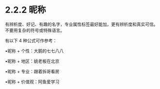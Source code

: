 # 2.2.2 昵称

有辨析度、好记、有趣的名字，专业属性标签最好能加，更有辨析度和真实可信。不要用复杂的符号或特殊语言。

有以下 4 种公式可作参考：

•昵称 + 个性：大鹅的七七八八

•昵称 + 地区：姚老板在北京

•昵称 + 专业：跟着拆哥看房

•昵称 + 价值观：阿鱼爱学习